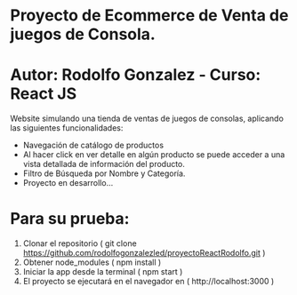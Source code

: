 # Proyecto de Ecommerce de Venta de juegos de Consola. #

# Autor: Rodolfo Gonzalez - Curso: React JS #

Website simulando una tienda de ventas de juegos de consolas, aplicando las siguientes funcionalidades:

- Navegación de catálogo de productos
- Al hacer click en ver detalle en algún producto se puede acceder a una vista detallada de información del producto.
- Filtro de Búsqueda por Nombre y Categoría.
- Proyecto en desarrollo...

# Para su prueba:
1.	Clonar el repositorio ( git clone https://github.com/rodolfogonzalezled/proyectoReactRodolfo.git )
2.	Obtener node_modules ( npm install )
3.	Iniciar la app desde la terminal ( npm start )
4.	El proyecto se ejecutará en el navegador en ( http://localhost:3000 )